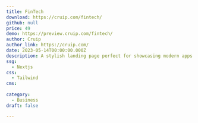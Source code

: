 ```yaml
---
title: FinTech
download: https://cruip.com/fintech/
github: null
price: 49
demo: https://preview.cruip.com/fintech/
author: Cruip
author_link: https://cruip.com/
date: 2023-05-14T00:00:00.000Z
description: A stylish landing page perfect for showcasing modern apps and services.
ssg:
  - Nextjs
css:
  - Tailwind
cms:
  
category:
  - Business
draft: false

---
```

